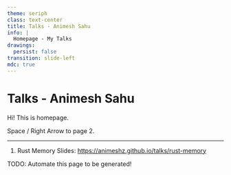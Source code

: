 ```yaml
---
theme: seriph
class: text-center
title: Talks - Animesh Sahu
info: |
  Homepage - My Talks
drawings:
  persist: false
transition: slide-left
mdc: true
---
```


# Talks - Animesh Sahu

Hi! This is homepage.

Space / Right Arrow to page 2.

---

1. Rust Memory Slides: https://animeshz.github.io/talks/rust-memory

TODO: Automate this page to be generated!
